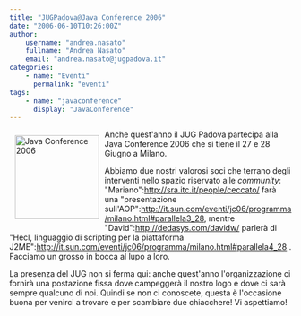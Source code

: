 ```yaml
---
title: "JUGPadova@Java Conference 2006"
date: "2006-06-10T10:26:00Z"
author:
    username: "andrea.nasato"
    fullname: "Andrea Nasato"
    email: "andrea.nasato@jugpadova.it"
categories:
    - name: "Eventi"
      permalink: "eventi"
tags:
    - name: "javaconference"
      display: "JavaConference"
---
```

<a href="http://it.sun.com/eventi/jc06/index.html"><img src="http://it.sun.com/eventi/jc06/images/jc06_big_.jpg" alt="Java Conference 2006" width="150" border="0" align="left" HSPACE="10" VSPACE="10" /></a>

Anche quest'anno il JUG Padova partecipa alla Java Conference 2006 che si tiene il 27 e 28 Giugno a Milano.

Abbiamo due nostri valorosi soci che terrano degli interventi nello spazio riservato alle _community_: "Mariano":http://sra.itc.it/people/ceccato/ farà una "presentazione sull'AOP":http://it.sun.com/eventi/jc06/programma/milano.html#parallela3_28, mentre "David":http://dedasys.com/davidw/ parlerà di "Hecl, linguaggio di scripting per la piattaforma J2ME":http://it.sun.com/eventi/jc06/programma/milano.html#parallela4_28 .
Facciamo un grosso in bocca al lupo a loro.

La presenza del JUG non si ferma qui: anche quest'anno l'organizzazione ci fornirà una postazione fissa dove campeggerà il nostro logo e dove ci sarà sempre qualcuno di noi. Quindi se non ci conoscete, questa è l'occasione buona per venirci a trovare e per scambiare due chiacchere! Vi aspettiamo!

